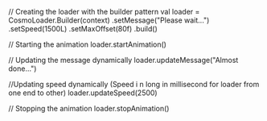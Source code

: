 // Creating the loader with the builder pattern
val loader = CosmoLoader.Builder(context)
    .setMessage("Please wait...")
    .setSpeed(1500L)
    .setMaxOffset(80f)
    .build()

// Starting the animation
loader.startAnimation()

// Updating the message dynamically
loader.updateMessage("Almost done...")

//Updating speed dynamically (Speed i n long in millisecond for loader from one end to other)
loader.updateSpeed(2500)

// Stopping the animation
loader.stopAnimation()
